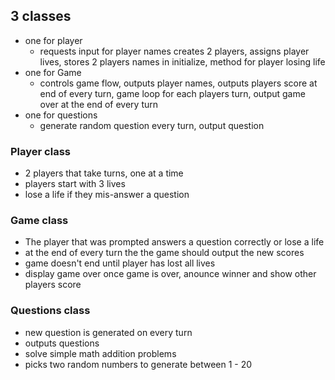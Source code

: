 ## 3 classes

- one for player
  - requests input for player names creates 2 players, assigns player lives, stores 2 players names in initialize, method for player losing life
- one for Game
  - controls game flow, outputs player names, outputs players score at end of every turn, game loop for each players turn, output game over at the end of every turn
- one for questions
  - generate random question every turn, output question

### Player class

- 2 players that take turns, one at a time
- players start with 3 lives
- lose a life if they mis-answer a question

### Game class

- The player that was prompted answers a question correctly or lose a life
- at the end of every turn the the game should output the new scores
- game doesn't end until player has lost all lives
- display game over once game is over, anounce winner and show other players score

### Questions class

- new question is generated on every turn
- outputs questions
- solve simple math addition problems
- picks two random numbers to generate between 1 - 20
